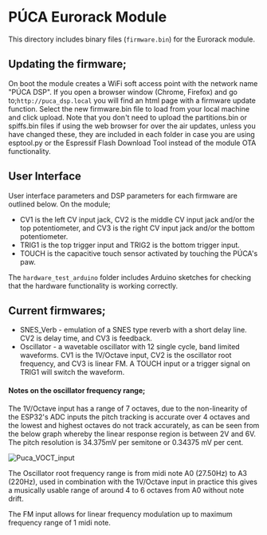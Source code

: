 # PÚCA Eurorack Module

This directory includes binary files (`firmware.bin`) for the Eurorack module. 

## Updating the firmware; 

On boot the module creates a WiFi soft access point with the network name "PÚCA DSP". If you open a browser window (Chrome, Firefox) and go to;`http://puca_dsp.local` you will find an html page with a firmware update function. Select the new firmware.bin file to load from your local machine and click upload. Note that you don't need to upload the partitions.bin or spiffs.bin files if using the web browser for over the air updates, unless you have changed these, they are included in each folder in case you are using esptool.py or the Espressif Flash Download Tool instead of the module OTA functionality.

## User Interface
User interface parameters and DSP parameters for each firmware are outlined below. On the module; 
- CV1 is the left CV input jack, CV2 is the middle CV input jack and/or the top potentiometer, and CV3 is the right CV input jack and/or the bottom potentiometer. 
- TRIG1 is the top trigger input and TRIG2 is the bottom trigger input. 
- TOUCH is the capacitive touch sensor activated by touching the PÚCA's paw. 

The `hardware_test_arduino` folder includes Arduino sketches for checking that the hardware functionality is working correctly.

## Current firmwares; 

- SNES_Verb - emulation of a SNES type reverb with a short delay line. CV2 is delay time, and CV3 is feedback. 
- Oscillator - a wavetable oscillator with 12 single cycle, band limited waveforms. CV1 is the 1V/Octave input, CV2 is the oscillator root frequency, and CV3 is linear FM. A TOUCH input or a trigger signal on TRIG1 will switch the waveform. 

#### Notes on the oscillator frequency range; 

The 1V/Octave input has a range of 7 octaves, due to the non-linearity of the ESP32's ADC inputs the pitch tracking is accurate over 4 octaves and the lowest and highest octaves do not track accurately, as can be seen from the below graph whereby the linear response region is between 2V and 6V. The pitch resolution is 34.375mV per semitone or 0.34375 mV per cent. 

![Puca_VOCT_input](https://user-images.githubusercontent.com/66629326/224352322-7b5ca16d-112b-43dd-af85-3f3cf80f267c.png)

The Oscillator root frequency range is from midi note A0 (27.50Hz) to A3 (220Hz), used in combination with the 1V/Octave input in practice this gives a musically usable range of around 4 to 6 octaves from A0 without note drift. 

The FM input allows for linear frequency modulation up to maximum frequency range of 1 midi note. 

 
 




